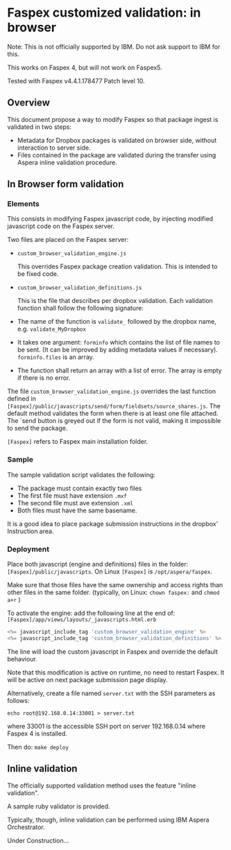 # Faspex customized validation: in browser

Note: This is not officially supported by IBM. Do not ask support to IBM for this.

This works on Faspex 4, but will not work on Faspex5.

Tested with Faspex v4.4.1.178477 Patch level 10.

## Overview

This document propose a way to modify Faspex so that package ingest is validated in two steps:

* Metadata for Dropbox packages is validated on browser side, without interaction to server side.
* Files contained in the package are validated during the transfer using Aspera inline validation procedure.

## In Browser form validation

### Elements

This consists in modifying Faspex javascript code, by injecting modified javascript code on the Faspex server.

Two files are placed on the Faspex server:

* `custom_browser_validation_engine.js`

  This overrides Faspex package creation validation. This is intended to be fixed code.

* `custom_browser_validation_definitions.js`

  This is the file that describes per dropbox validation. Each validation function shall follow the following signature:

* The name of the function is `validate_` followed by the dropbox name, e.g. `validate_MyDropbox`
* It takes one argument: `forminfo` which contains the list of file names to be sent. (It can be improved by adding metadata values if necessary). `forminfo.files` is an array.
* The function shall return an array with a list of error. The array is empty if there is no error.

The file `custom_browser_validation_engine.js` overrides the last function defined in `[Faspex]/public/javascripts/send/form/fieldsets/source_shares.js`.
The default method validates the form when there is at least one file attached.
The `send button is greyed out if the form is not valid, making it impossible to send the package.

`[Faspex]` refers to Faspex main installation folder.

### Sample

The sample validation script validates the following:

* The package must contain exactly two files
* The first file must have extension `.mxf`
* The second file must ave extension `.xml`
* Both files must have the same basename.

It is a good idea to place package submission instructions in the dropbox' Instruction area.

### Deployment

Place both javascript (engine and definitions) files in the folder: `[Faspex]/public/javascripts`.
On Linux `[Faspex]` is `/opt/aspera/faspex`.

Make sure that those files have the same ownership and access rights than other files in the same folder.
(typically, on Linux: `chown faspex:` and `chmod a+r` )

To activate the engine: add the following line at the end of:
`[Faspex]/app/views/layouts/_javascripts.html.erb`

```php
<%= javascript_include_tag 'custom_browser_validation_engine' %>
<%= javascript_include_tag 'custom_browser_validation_definitions' %>
```

The line will load the custom javascript in Faspex and override the default behaviour.

Note that this modification is active on runtime, no need to restart Faspex.
It will be active on next package submission page display.

Alternatively, create a file named `server.txt` with the SSH parameters as follows:

```
echo root@192.168.0.14:33001 > server.txt
```

where 33001 is the accessible SSH port on server 192.168.0.14 where Faspex 4 is installed.

Then do: `make deploy`

## Inline validation

The officially supported validation method uses the feature "inline validation".

A sample ruby validator is provided.

Typically, though, inline validation can be performed using IBM Aspera Orchestrator.

Under Construction...
